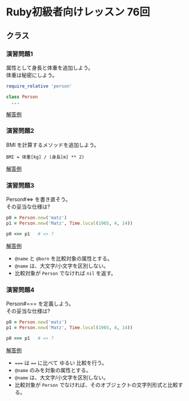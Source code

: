 # Ruby初級者向けレッスン 76回
## クラス

### 演習問題1
属性として身長と体重を追加しよう。  
体重は秘密にしよう。

````ruby
require_relative 'person'

class Person
  ...
````

[解答例](https://github.com/higaki/learn_ruby_kansai_76/blob/master/ex1.rb)


### 演習問題2
BMI を計算するメソッドを追加しよう。  

    BMI = 体重[kg] / (身長[m] ** 2)

[解答例](https://github.com/higaki/learn_ruby_kansai_76/blob/master/ex2.rb)


### 演習問題3
Person#<=> を書き直そう。  
その妥当な仕様は?

````ruby
p0 = Person.new('matz')
p1 = Person.new('Matz', Time.local(1965, 4, 14))

p0 <=> p1   # => ?
````

[解答例](https://github.com/higaki/learn_ruby_kansai_76/blob/master/ex3.rb)

* `@name` と `@born` を比較対象の属性とする。
* `@name` は、大文字/小文字を区別しない。
* 比較対象が `Person` でなければ `nil` を返す。


### 演習問題4
Person#=== を定義しよう。  
その妥当な仕様は?

````ruby
p0 = Person.new('matz')
p1 = Person.new('Matz', Time.local(1965, 4, 14))

p0 === p1   # => ?
````

[解答例](https://github.com/higaki/learn_ruby_kansai_76/blob/master/ex4.rb)

* `===` は `==` に比べて ゆるい 比較を行う。
* `@name` のみを対象の属性とする。
* `@name` は、大文字/小文字を区別しない。
* 比較対象が `Person` でなければ、そのオブジェクトの文字列形式と比較する。